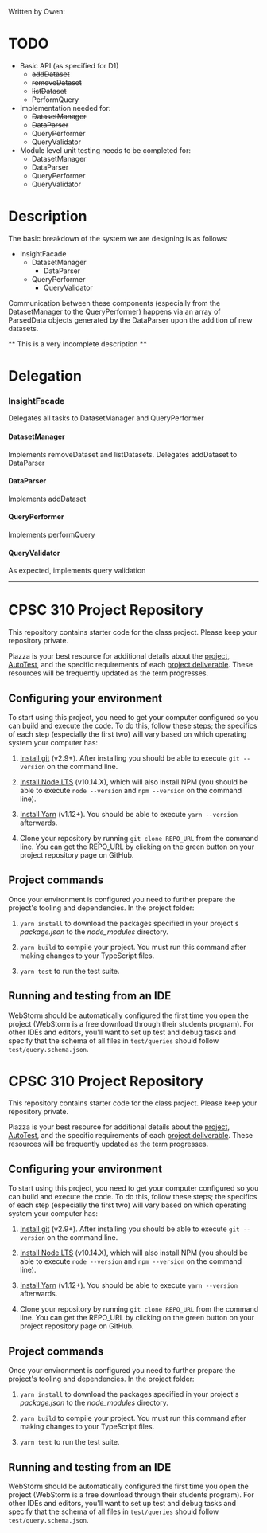 Written by Owen:

# TODO
* Basic API (as specified for D1)
    * ~~addDataset~~
    * ~~removeDataset~~
    * ~~listDataset~~
    * PerformQuery
* Implementation needed for:
    * ~~DatasetManager~~
    * ~~DataParser~~
    * QueryPerformer
    * QueryValidator
* Module level unit testing needs to be completed for:
    * DatasetManager
    * DataParser
    * QueryPerformer
    * QueryValidator

# Description

The basic breakdown of the system we are designing is as follows:

* InsightFacade
    * DatasetManager
        * DataParser
    * QueryPerformer
        * QueryValidator

Communication between these components (especially from the DatasetManager to the QueryPerformer) happens via an array of ParsedData objects generated by the DataParser upon the addition of new datasets.
    
\** This is a very incomplete description **

# Delegation

### InsightFacade
Delegates all tasks to DatasetManager and QueryPerformer

#### DatasetManager
Implements removeDataset and listDatasets. Delegates addDataset to DataParser

#### DataParser
Implements addDataset

#### QueryPerformer
Implements performQuery

#### QueryValidator
As expected, implements query validation



---------------------------------------------------





# CPSC 310 Project Repository

This repository contains starter code for the class project.
Please keep your repository private.

Piazza is your best resource for additional details about the [project](https://github.com/ubccpsc/310/blob/2019sept/project/README.md), [AutoTest](https://github.com/ubccpsc/310/blob/2019sept/project/AutoTest.md), and the specific requirements of each [project deliverable](https://github.com/ubccpsc/310/blob/2019sept/README.md#project-sprint-schedule).
These resources will be frequently updated as the term progresses.

## Configuring your environment

To start using this project, you need to get your computer configured so you can build and execute the code.
To do this, follow these steps; the specifics of each step (especially the first two) will vary based on which operating system your computer has:

1. [Install git](https://git-scm.com/downloads) (v2.9+). After installing you should be able to execute `git --version` on the command line.

1. [Install Node LTS](https://nodejs.org/en/download/) (v10.14.X), which will also install NPM (you should be able to execute `node --version` and `npm --version` on the command line).

1. [Install Yarn](https://yarnpkg.com/en/docs/install) (v1.12+). You should be able to execute `yarn --version` afterwards.

1. Clone your repository by running `git clone REPO_URL` from the command line. You can get the REPO_URL by clicking on the green button on your project repository page on GitHub.

## Project commands

Once your environment is configured you need to further prepare the project's tooling and dependencies.
In the project folder:

1. `yarn install` to download the packages specified in your project's *package.json* to the *node_modules* directory.

1. `yarn build` to compile your project. You must run this command after making changes to your TypeScript files.

1. `yarn test` to run the test suite.

## Running and testing from an IDE

WebStorm should be automatically configured the first time you open the project (WebStorm is a free download through their students program). For other IDEs and editors, you'll want to set up test and debug tasks and specify that the schema of all files in `test/queries` should follow `test/query.schema.json`.

# CPSC 310 Project Repository

This repository contains starter code for the class project.
Please keep your repository private.

Piazza is your best resource for additional details about the [project](https://github.com/ubccpsc/310/blob/2019sept/project/README.md), [AutoTest](https://github.com/ubccpsc/310/blob/2019sept/project/AutoTest.md), and the specific requirements of each [project deliverable](https://github.com/ubccpsc/310/blob/2019sept/README.md#project-sprint-schedule).
These resources will be frequently updated as the term progresses.

## Configuring your environment

To start using this project, you need to get your computer configured so you can build and execute the code.
To do this, follow these steps; the specifics of each step (especially the first two) will vary based on which operating system your computer has:

1. [Install git](https://git-scm.com/downloads) (v2.9+). After installing you should be able to execute `git --version` on the command line.

1. [Install Node LTS](https://nodejs.org/en/download/) (v10.14.X), which will also install NPM (you should be able to execute `node --version` and `npm --version` on the command line).

1. [Install Yarn](https://yarnpkg.com/en/docs/install) (v1.12+). You should be able to execute `yarn --version` afterwards.

1. Clone your repository by running `git clone REPO_URL` from the command line. You can get the REPO_URL by clicking on the green button on your project repository page on GitHub.

## Project commands

Once your environment is configured you need to further prepare the project's tooling and dependencies.
In the project folder:

1. `yarn install` to download the packages specified in your project's *package.json* to the *node_modules* directory.

1. `yarn build` to compile your project. You must run this command after making changes to your TypeScript files.

1. `yarn test` to run the test suite.

## Running and testing from an IDE

WebStorm should be automatically configured the first time you open the project (WebStorm is a free download through their students program). For other IDEs and editors, you'll want to set up test and debug tasks and specify that the schema of all files in `test/queries` should follow `test/query.schema.json`.
